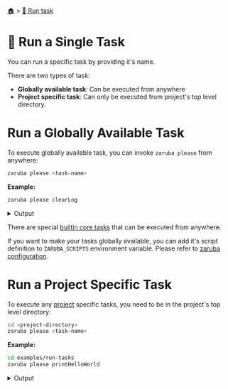 <!--startTocHeader-->
[🏠](../README.md) > [🏃 Run task](README.md)
# 🍺 Run a Single Task
<!--endTocHeader-->

You can run a specific task by providing it's name.

There are two types of task:

* __Globally available task__: Can be executed from anywhere
* __Project specific task__: Can only be executed from project's top level directory.

# Run a Globally Available Task

To execute globally available task, you can invoke `zaruba please` from anywhere:

```bash
zaruba please <task-name>
```

__Example:__

<!--startCode-->
```bash
zaruba please clearLog
```
 
<details>
<summary>Output</summary>
 
```````
Job Starting...
 Elapsed Time: 1.909µs
 Current Time: 08:36:11
  Run  'clearLog' command on /home/gofrendi/zaruba/docs
   clearLog              08:36:11.425 Log removed
  Successfully running  'clearLog' command
  Job Running...
 Elapsed Time: 104.363551ms
 Current Time: 08:36:11
  
  Job Complete!!! 
  Terminating
  Job Ended...
 Elapsed Time: 305.470375ms
 Current Time: 08:36:11
zaruba please clearLog
```````
</details>
<!--endCode-->

 There are special [builtin core tasks](../core-tasks/README.md) that can be executed from anywhere.
 
 If you want to make your tasks globally available, you can add it's script definition to `ZARUBA_SCRIPTS` environment variable. Please refer to [zaruba configuration](../configuration.md).

# Run a Project Specific Task

To execute any [project](./project/README.md) specific tasks, you need to be in the project's top level directory:

```bash
cd <project-directory>
zaruba please <task-name>
```

__Example:__

<!--startCode-->
```bash
cd examples/run-tasks
zaruba please printHelloWorld
```
 
<details>
<summary>Output</summary>
 
```````
Job Starting...
 Elapsed Time: 1.292µs
 Current Time: 08:36:11
  Run  'printHelloWorld' command on /home/gofrendi/zaruba/docs/examples/run-tasks
   printHelloWorld       08:36:11.907 hello world
  Successfully running  'printHelloWorld' command
  Job Running...
 Elapsed Time: 102.611283ms
 Current Time: 08:36:12
  
  Job Complete!!! 
  Terminating
  Job Ended...
 Elapsed Time: 213.07773ms
 Current Time: 08:36:12
zaruba please printHelloWorld
```````
</details>
<!--endCode-->


<!--startTocSubTopic-->
<!--endTocSubTopic-->